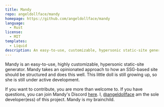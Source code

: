 ```yaml
---
title: Mandy
repo: angeldollface/mandy
homepage: https://github.com/angeldollface/mandy
language:
  - Rust
license:
  - MIT
templates:
  - Liquid
description: An easy-to-use, customizable, hypersonic static-site generator.
---
```

Mandy is an easy-to-use, highly customizable, hypersonic static-site generator. 
Mandy takes an opinionated approach to how an SSG-based site should be structured and does this well.
This little doll is still growing up, so she is still under active development.

If you want to contribute, you are more than welcome to. 
If you have questions, you can join Mandy's Discord [here](https://discord.gg/VR7eZFrf).
I, [@angeldollface](https://github.com/angeldollface) am the sole developer(ess) of this project. 
Mandy is my brainchild.
